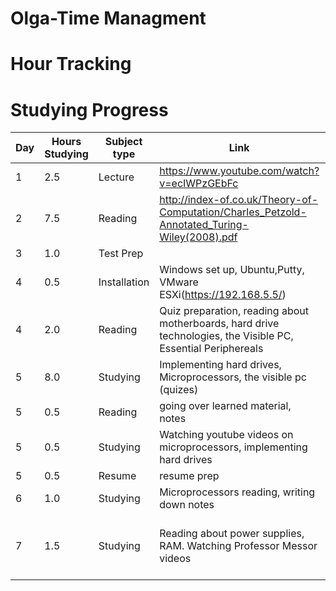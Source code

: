# Olga-Time Managment
# Hour Tracking

















# Studying Progress

Day | Hours Studying | Subject type | Link | My Notes |
------------ | ------------- | ------------- | ------------- | ---------------
1 | 2.5 | Lecture | https://www.youtube.com/watch?v=ecIWPzGEbFc | done
2 | 7.5 | Reading | http://index-of.co.uk/Theory-of-Computation/Charles_Petzold-Annotated_Turing-Wiley(2008).pdf | done
3 | 1.0 | Test Prep | 
4 | 0.5 | Installation | Windows set up, Ubuntu,Putty, VMware ESXi(https://192.168.5.5/)
4 | 2.0 | Reading | Quiz preparation, reading about motherboards, hard drive technologies, the Visible PC, Essential Periphereals
5 | 8.0 | Studying | Implementing hard drives, Microprocessors, the visible pc (quizes) 
5 | 0.5 | Reading | going over learned material,  notes
5 | 0.5 | Studying | Watching youtube videos on microprocessors, implementing hard drives
5 | 0.5 | Resume | resume prep 
6 | 1.0 | Studying |  Microprocessors reading, writing down notes
7 | 1.5 | Studying | Reading about power supplies, RAM. Watching Professor Messor videos | Pr Messor is really great channel


